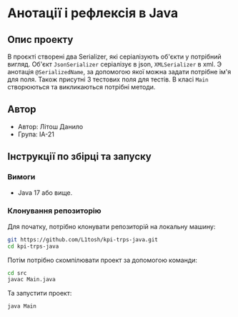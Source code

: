 # Анотації і рефлексія в Java

## Опис проекту
В проєкті створені два Serializer, які серіалізують об'єкти у потрібний вигляд. 
Об'єкт ```JsonSerializer``` серіалізує в json, ```XMLSerializer``` в xml.
Э анотація ```@SerializedName```, за допомогою якої можна задати потрібне ім'я для поля.
Також присутні 3 тестових поля для тестів. В класі ```Main``` створюються та викликаються потрібні методи. 


## Автор

- Автор: Літош Данило
- Група: ІА-21

## Інструкції по збірці та запуску

### Вимоги

- Java 17 або вище.

### Клонування репозиторію

Для початку, потрібно клонувати репозиторій на локальну машину:

```bash
git https://github.com/L1tosh/kpi-trps-java.git
cd kpi-trps-java

```

Потім потрібно скомпілювати проект за допомогою команди:

```bash
cd src
javac Main.java 
```

Та запустити проект:

```bash
java Main 
```